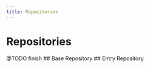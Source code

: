 ```yaml
---
title: Repositories
---
```


# Repositories

<div class="documentation__toc"></div>
@TODO finish
## Base Repository
## Entry Repository